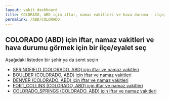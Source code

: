 ```yaml
---
layout: vakit_dashboard
title: COLORADO, ABD için iftar, namaz vakitleri ve hava durumu - ilçe/eyalet seç
permalink: /ABD/COLORADO
---
```


## COLORADO (ABD) için iftar, namaz vakitleri ve hava durumu  görmek için bir ilçe/eyalet seç

Aşağıdaki listeden bir şehir ya da semt seçin

* [SPRINGFIELD (COLORADO, ABD) için iftar ve namaz vakitleri](/ABD/COLORADO/SPRINGFIELD)
* [BOULDER (COLORADO, ABD) için iftar ve namaz vakitleri](/ABD/COLORADO/BOULDER)
* [DENVER (COLORADO, ABD) için iftar ve namaz vakitleri](/ABD/COLORADO/DENVER)
* [FORT_COLLINS (COLORADO, ABD) için iftar ve namaz vakitleri](/ABD/COLORADO/FORT_COLLINS)
* [COLORADO_SPRINGS (COLORADO, ABD) için iftar ve namaz vakitleri](/ABD/COLORADO/COLORADO_SPRINGS)

<script type="text/javascript">
  var GLOBAL_COUNTRY = 'ABD';
  var GLOBAL_CITY = 'COLORADO';
  var GLOBAL_STATE = 'COLORADO';
</script>
